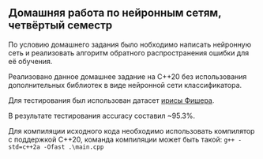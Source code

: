 ## Домашняя работа по нейронным сетям, четвёртый семестр
По условию домашнего задания было нобходимо написать нейронную сеть и реализовать алгоритм обратного распространения ошибки для её обучения.

Реализовано данное домашнее задание на С++20 без использования дополнительных библиотек в виде нейронной сети классификатора.

Для тестирования был использован датасет [ирисы Фишера](https://ru.wikipedia.org/wiki/%D0%98%D1%80%D0%B8%D1%81%D1%8B_%D0%A4%D0%B8%D1%88%D0%B5%D1%80%D0%B0).

В результате тестирования accuracy составил ~95.3%.

Для компиляции исходного кода необходимо использовать компилятор с поддержкой С++20, команда компиляции может быть такой:
```g++ -std=c++2a -Ofast .\main.cpp```